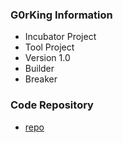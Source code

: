 ### G0rKing Information
* Incubator Project
* Tool Project
* Version 1.0
* Builder
* Breaker

### Code Repository
* [repo](https://github.com/BlueVirtualNerds/G0rKing)


